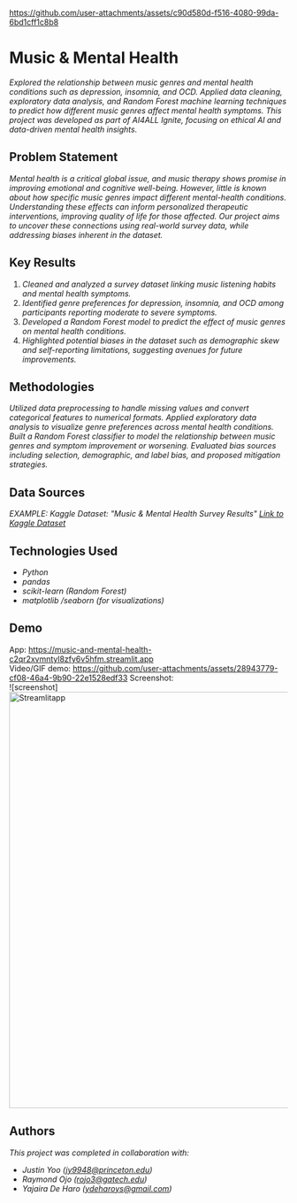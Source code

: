 
https://github.com/user-attachments/assets/c90d580d-f516-4080-99da-6bd1cff1c8b8
# Music & Mental Health

*Explored the relationship between music genres and mental health conditions such as depression, insomnia, and OCD. Applied data cleaning, exploratory data analysis, and Random Forest machine learning techniques to predict how different music genres affect mental health symptoms. This project was developed as part of AI4ALL Ignite, focusing on ethical AI and data-driven mental health insights.*


## Problem Statement <!--- do not change this line -->

*Mental health is a critical global issue, and music therapy shows promise in improving emotional and cognitive well-being. However, little is known about how specific music genres impact different mental-health conditions. Understanding these effects can inform personalized therapeutic interventions, improving quality of life for those affected. Our project aims to uncover these connections using real-world survey data, while addressing biases inherent in the dataset.*

## Key Results <!--- do not change this line -->

1. *Cleaned and analyzed a survey dataset linking music listening habits and mental health symptoms.*
2. *Identified genre preferences for depression, insomnia, and OCD among participants reporting moderate to severe symptoms.*
3. *Developed a Random Forest model to predict the effect of music genres on mental health conditions.*
4. *Highlighted potential biases in the dataset such as demographic skew and self-reporting limitations, suggesting avenues for future improvements.* 


## Methodologies <!--- do not change this line -->

*Utilized data preprocessing to handle missing values and convert categorical features to numerical formats. Applied exploratory data analysis to visualize genre preferences across mental health conditions. Built a Random Forest classifier to model the relationship between music genres and symptom improvement or worsening. Evaluated bias sources including selection, demographic, and label bias, and proposed mitigation strategies.*


## Data Sources <!--- do not change this line -->

*EXAMPLE:*
*Kaggle Dataset: "Music & Mental Health Survey Results" [Link to Kaggle Dataset](https://www.kaggle.com/datasets/catherinerasgaitis/mxmh-survey-results/data)*

## Technologies Used <!--- do not change this line -->

- *Python*
- *pandas*
- *scikit-learn (Random Forest)*
- *matplotlib /seaborn (for visualizations)*

## Demo

App: <https://music-and-mental-health-c2qr2xvmntyl8zfy6v5hfm.streamlit.app>  
Video/GIF demo: 
https://github.com/user-attachments/assets/28943779-cf08-46a4-9b90-22e1528edf33
Screenshot:  
![screenshot]<img width="778" height="753" alt="Streamlitapp" src="https://github.com/user-attachments/assets/8add2438-9420-4b14-b8a7-d23186bda8fe" />

## Authors <!--- do not change this line -->

*This project was completed in collaboration with:*
- *Justin Yoo ([jy9948@princeton.edu](mailto:jy9948@princeton.edu))*
- *Raymond Ojo ([rojo3@gatech.edu](mailto:rojo3@gatech.edu))*
- *Yajaira De Haro ([ydeharoys@gmail.com](mailto:ydeharoys@gmail.com))*
